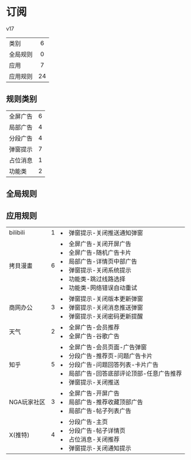 # 订阅

v17

|||
| - |:-:|
|类别|6|
|全局规则|0|
|应用|7|
|应用规则|24|

## 规则类别

|||
| - |:-:|
|全屏广告|6|
|局部广告|4|
|分段广告|4|
|弹窗提示|7|
|占位消息|1|
|功能类|2|

## 全局规则



## 应用规则

||||
| - |:-:|-|
|bilibili|1|<li>弹窗提示-关闭推送通知弹窗|
|拷貝漫畫|6|<li>全屏广告-关闭开屏广告<li>全屏广告-随机广告卡片<li>局部广告-详情页中部广告<li>弹窗提示-关闭系统提示<li>功能类-跳过线路选择<li>功能类-网络错误自动重试|
|商网办公|3|<li>弹窗提示-关闭版本更新弹窗<li>弹窗提示-关闭消息推送弹窗<li>弹窗提示-关闭密码更新提醒|
|天气|2|<li>全屏广告-会员推荐<li>全屏广告-谷歌广告|
|知乎|5|<li>全屏广告-会员页面-广告弹窗<li>分段广告-推荐页-问题广告卡片<li>分段广告-问题回答列表-卡片广告<li>局部广告-回答底部评论顶部-任意广告推荐<li>弹窗提示-关闭推送|
|NGA玩家社区|3|<li>全屏广告-开屏广告<li>局部广告-推荐收藏顶部广告<li>局部广告-帖子列表广告|
|X(推特)|4|<li>分段广告-主页<li>分段广告-帖子详情页<li>占位消息-关闭推荐<li>弹窗提示-关闭通知提示|
